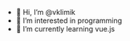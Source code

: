 - 👋 Hi, I’m @vklimik
- 👀 I’m interested in programming
- 🌱 I’m currently learning vue.js

<!---
vklimik/vklimik is a ✨ special ✨ repository because its `README.md` (this file) appears on your GitHub profile.
You can click the Preview link to take a look at your changes.
--->
